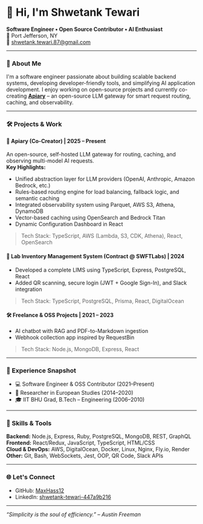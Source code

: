 # 👋 Hi, I'm Shwetank Tewari

**Software Engineer • Open Source Contributor • AI Enthusiast**  
📍 Port Jefferson, NY  
📧 shwetank.tewari.87@gmail.com  

---

### 🚀 About Me

I'm a software engineer passionate about building scalable backend systems, developing developer-friendly tools, and simplifying AI application development. I enjoy working on open-source projects and currently co-creating **[Apiary](https://github.com/MaxHass12/apiary)** – an open-source LLM gateway for smart request routing, caching, and observability.

---

### 🛠️ Projects & Work

#### 🐝 Apiary (Co-Creator) | 2025 – Present
An open-source, self-hosted LLM gateway for routing, caching, and observing multi-model AI requests.  
**Key Highlights:**
- Unified abstraction layer for LLM providers (OpenAI, Anthropic, Amazon Bedrock, etc.)
- Rules-based routing engine for load balancing, fallback logic, and semantic caching
- Integrated observability system using Parquet, AWS S3, Athena, DynamoDB
- Vector-based caching using OpenSearch and Bedrock Titan
- Dynamic Configuration Dashboard in React  
> Tech Stack: TypeScript, AWS (Lambda, S3, CDK, Athena), React, OpenSearch

#### 🧪 Lab Inventory Management System (Contract @ SWFTLabs) | 2024
- Developed a complete LIMS using TypeScript, Express, PostgreSQL, React
- Added QR scanning, secure login (JWT + Google Sign-In), and Slack integration  
> Tech Stack: TypeScript, PostgreSQL, Prisma, React, DigitalOcean

#### 🛠 Freelance & OSS Projects | 2021 – 2023
- AI chatbot with RAG and PDF-to-Markdown ingestion
- Webhook collection app inspired by RequestBin  
> Tech Stack: Node.js, MongoDB, Express, React

---

### 💼 Experience Snapshot

- 💻 Software Engineer & OSS Contributor (2021–Present)
- 🧠 Researcher in European Studies (2014–2020)
- 🎓 IIT BHU Grad, B.Tech – Engineering (2006–2010)

---

### 🧰 Skills & Tools

**Backend:** Node.js, Express, Ruby, PostgreSQL, MongoDB, REST, GraphQL  
**Frontend:** React/Redux, JavaScript, TypeScript, HTML/CSS  
**Cloud & DevOps:** AWS, DigitalOcean, Docker, Linux, Nginx, Fly.io, Render  
**Other:** Git, Bash, WebSockets, Jest, OOP, QR Code, Slack APIs

---

### 🌐 Let's Connect

- GitHub: [MaxHass12](https://github.com/MaxHass12)
- LinkedIn: [shwetank-tewari-447a9b216](https://www.linkedin.com/in/shwetank-tewari-447a9b216/)

---

_“Simplicity is the soul of efficiency.” – Austin Freeman_
